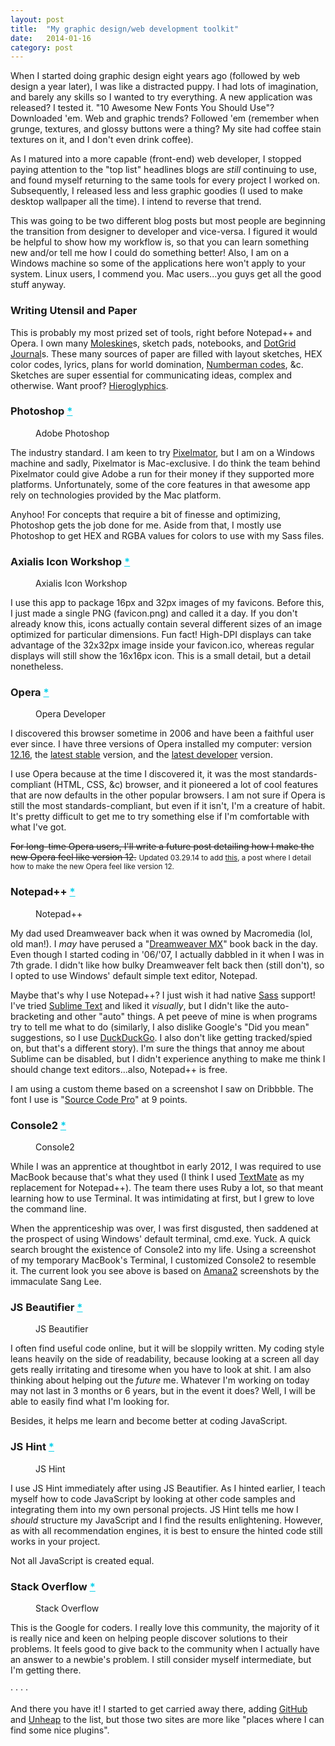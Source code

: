 ```yaml
---
layout: post
title:  "My graphic design/web development toolkit"
date:   2014-01-16
category: post
---
```


When I started doing graphic design eight years ago (followed by web design a year later), I was like a distracted puppy. I had lots of imagination, and barely any skills so I wanted to try everything. A new application was released? I tested it. "10 Awesome New Fonts You Should Use"? Downloaded 'em. Web and graphic trends? Followed 'em (remember when grunge, textures, and glossy buttons were a thing? My site had coffee stain textures on it, and I don't even drink coffee).

As I matured into a more capable (front-end) web developer, I stopped paying attention to the "top list" headlines blogs are *still* continuing to use, and found myself returning to the same tools for every project I worked on. Subsequently, I released less and less graphic goodies (I used to make desktop wallpaper all the time). I intend to reverse that trend.

This was going to be two different blog posts but most people are beginning the transition from designer to developer and vice-versa. I figured it would be helpful to show how my workflow is, so that you can learn something new and/or tell me how I could do something better! Also, I am on a Windows machine so some of the applications here won't apply to your system. Linux users, I commend you. Mac users...you guys get all the good stuff anyway.

### Writing Utensil and Paper
This is probably my most prized set of tools, right before Notepad++ and Opera. I own many <a href="http://www.amazon.com/s/ref=nb_sb_noss?url=search-alias%3Daps&field-keywords=Moleskine">Moleskine</a>s, sketch pads, notebooks, and <a href="http://www.creativesoutfitter.com/product/33/dot-grid-journal">DotGrid Journal</a>s. These many sources of paper are filled with layout sketches, HEX color codes, lyrics, plans for world domination, <a href="http://www.gamefaqs.com/gba/915457-mega-man-battle-network-3-blue/cheats">Numberman codes</a>, &c. Sketches are super essential for communicating ideas, complex and otherwise. Want proof? <a href="http://en.wikipedia.org/wiki/Hieroglyphics">Hieroglyphics</a>.

### Photoshop <a href="http://adobe.com/photoshop" style="color: #07d0eb">*</a>

<figure>
	<a href="/images/thoughts/mddt/01.png"><img src="/images/thoughts/mddt/01.png" alt=""/></a>
	<figcaption>Adobe Photoshop</figcaption>
</figure>

The industry standard. I am keen to try <a href="http://www.pixelmator.com">Pixelmator</a>, but I am on a Windows machine and sadly, Pixelmator is Mac-exclusive. I do think the team behind Pixelmator could give Adobe a run for their money if they supported more platforms. Unfortunately, some of the core features in that awesome app rely on technologies provided by the Mac platform.

Anyhoo! For concepts that require a bit of finesse and optimizing, Photoshop gets the job done for me. Aside from that, I mostly use Photoshop to get HEX and RGBA values for colors to use with my Sass files.

### Axialis Icon Workshop <a href="http://www.axialis.com/iconworkshop" style="color: #07d0eb">*</a>

<figure>
	<a href="/images/thoughts/mddt/02.png"><img src="/images/thoughts/mddt/02.png" alt=""/></a>
	<figcaption>Axialis Icon Workshop</figcaption>
</figure>

I use this app to package 16px and 32px images of my favicons. Before this, I just made a single PNG (favicon.png) and called it a day. If you don't already know this, icons actually contain several different sizes of an image optimized for particular dimensions. Fun fact! High-DPI displays can take advantage of the 32x32px image inside your favicon.ico, whereas regular displays will still show the 16x16px icon. This is a small detail, but a detail nonetheless.

### Opera <a href="http://opera.com" style="color: #07d0eb">*</a>

<figure>
	<a href="/images/thoughts/mddt/03.png"><img src="/images/thoughts/mddt/03.png" alt=""/></a>
	<figcaption>Opera Developer</figcaption>
</figure>

I discovered this browser sometime in 2006 and have been a faithful user ever since. I have three versions of Opera installed my computer: version <a href="http://www.opera.com/download/guide/?os=windows&ver=12.16&local=y">12.16</a>, the <a href="http://www.opera.com/computer">latest stable</a> version, and the <a href="http://www.opera.com/developer">latest developer</a> version.

I use Opera because at the time I discovered it, it was the most standards-compliant (HTML, CSS, &c) browser, and it pioneered a lot of cool features that are now defaults in the other popular browsers. I am not sure if Opera is still the most standards-compliant, but even if it isn't, I'm a creature of habit. It's pretty difficult to get me to try something else if I'm comfortable with what I've got.

<del>For long-time Opera users, I'll write a future post detailing how I make the new Opera feel like version 12.</del>
<span><small>Updated 03.29.14 to add <a href="/thoughts/bringing-back-opera-classic">this</a>, a post where I detail how to make the new Opera feel like version 12.</small></span>

### Notepad++ <a href="http://www.notepad-plus-plus.org" style="color: #07d0eb">*</a>

<figure>
	<a href="/images/thoughts/mddt/04.png"><img src="/images/thoughts/mddt/04.png" alt=""/></a>
	<figcaption>Notepad++</figcaption>
</figure>

My dad used Dreamweaver back when it was owned by Macromedia (lol, old man!). I *may* have perused a "<a href="http://webdesign.about.com/cs/htmleditors/gr/aapr_dreamwvrmx.htm">Dreamweaver MX</a>" book back in the day. Even though I started coding in '06/'07, I actually dabbled in it when I was in 7th grade. I didn't like how bulky Dreamweaver felt back then (still don't), so I opted to use Windows' default simple text editor, Notepad.

Maybe that's why I use Notepad++? I just wish it had native <a href="http://sass-lang.com">Sass</a> support! I've tried <a href="http://www.sublimetext.com">Sublime Text</a> and liked it *visually*, but I didn't like the auto-bracketing and other "auto" things. A pet peeve of mine is when programs try to tell me what to do (similarly, I also dislike Google's "Did you mean" suggestions, so I use <a href="https://duckduckgo.com">DuckDuckGo</a>. I also don't like getting tracked/spied on, but that's a different story). I'm sure the things that annoy me about Sublime can be disabled, but I didn't experience anything to make me think I should change text editors...also, Notepad++ is free.

I am using a custom theme based on a screenshot I saw on Dribbble. The font I use is "<a href="http://sourceforge.net/projects/sourcecodepro.adobe/files">Source Code Pro</a>" at 9 points.

### Console2 <a href="http://sourceforge.net/projects/console" style="color: #07d0eb">*</a>

<figure>
	<a href="/images/thoughts/mddt/05.png"><img src="/images/thoughts/mddt/05.png" alt=""/></a>
	<figcaption>Console2</figcaption>
</figure>

While I was an apprentice at thoughtbot in early 2012, I was required to use MacBook because that's what they used (I think I used <a href="http://macromates.com/download">TextMate</a> as my replacement for Notepad++). The team there uses Ruby a lot, so that meant learning how to use Terminal. It was intimidating at first, but I grew to love the command line.

When the apprenticeship was over, I was first disgusted, then saddened at the prospect of using Windows' default terminal, cmd.exe. Yuck. A quick search brought the existence of Console2 into my life. Using a screenshot of my temporary MacBook's Terminal, I customized Console2 to resemble it. The current look you see above is based on <a href="http://www.mangosango.us/new/amana2">Amana2</a> screenshots by the immaculate Sang Lee.

### JS Beautifier <a href="http://jsbeautifier.org" style="color: #07d0eb">*</a>

<figure>
	<a href="/images/thoughts/mddt/06.png"><img src="/images/thoughts/mddt/06.png" alt=""/></a>
	<figcaption>JS Beautifier</figcaption>
</figure>

I often find useful code online, but it will be sloppily written. My coding style leans heavily on the side of readability, because looking at a screen all day gets really irritating and tiresome when you have to look at shit. I am also thinking about helping out the *future* me. Whatever I'm working on today may not last in 3 months or 6 years, but in the event it does? Well, I will be able to easily find what I'm looking for.

Besides, it helps me learn and become better at coding JavaScript.

### JS Hint <a href="http://jshint.com" style="color: #07d0eb">*</a>

<figure>
	<a href="/images/thoughts/mddt/07.png"><img src="/images/thoughts/mddt/07.png" alt=""/></a>
	<figcaption>JS Hint</figcaption>
</figure>

I use JS Hint immediately after using JS Beautifier. As I hinted earlier, I teach myself how to code JavaScript by looking at other code samples and integrating them into my own personal projects. JS Hint tells me how I *should* structure my JavaScript and I find the results enlightening. However, as with all recommendation engines, it is best to ensure the hinted code still works in your project.

Not all JavaScript is created equal.

### Stack Overflow <a href="http://stackoverflow.com" style="color: #07d0eb">*</a>

<figure>
	<a href="/images/thoughts/mddt/08.png"><img src="/images/thoughts/mddt/08.png" alt=""/></a>
	<figcaption>Stack Overflow</figcaption>
</figure>

This is the Google for coders. I really love this community, the majority of it is really nice and keen on helping people discover solutions to their problems. It feels good to give back to the community when I actually have an answer to a newbie's problem. I still consider myself intermediate, but I'm getting there.

<div class="hr">
	<span>&middot;</span>
	<span>&middot;</span>
	<span>&middot;</span>
	<span>&middot;</span>
</div>

And there you have it! I started to get carried away there, adding <a href="https://github.com">GitHub</a> and <a href="http://www.unheap.com">Unheap</a> to the list, but those two sites are more like "places where I can find some nice plugins".
